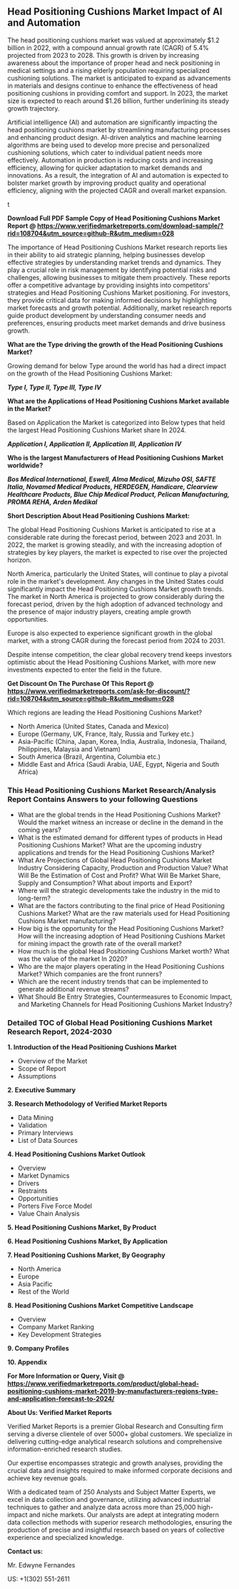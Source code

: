 <h2>Head Positioning Cushions Market Impact of AI and Automation</h2><p>The head positioning cushions market was valued at approximately $1.2 billion in 2022, with a compound annual growth rate (CAGR) of 5.4% projected from 2023 to 2028. This growth is driven by increasing awareness about the importance of proper head and neck positioning in medical settings and a rising elderly population requiring specialized cushioning solutions. The market is anticipated to expand as advancements in materials and designs continue to enhance the effectiveness of head positioning cushions in providing comfort and support. In 2023, the market size is expected to reach around $1.26 billion, further underlining its steady growth trajectory.</p><p>Artificial intelligence (AI) and automation are significantly impacting the head positioning cushions market by streamlining manufacturing processes and enhancing product design. AI-driven analytics and machine learning algorithms are being used to develop more precise and personalized cushioning solutions, which cater to individual patient needs more effectively. Automation in production is reducing costs and increasing efficiency, allowing for quicker adaptation to market demands and innovations. As a result, the integration of AI and automation is expected to bolster market growth by improving product quality and operational efficiency, aligning with the projected CAGR and overall market expansion.</p>t</p><p id="" class=""><strong>Download Full PDF Sample Copy of Head Positioning Cushions Market Report @ <a href="https://www.verifiedmarketreports.com/download-sample/?rid=108704&utm_source=github-R&utm_medium=028" target="_blank">https://www.verifiedmarketreports.com/download-sample/?rid=108704&utm_source=github-R&utm_medium=028</a></strong></p><p>The importance of&nbsp;Head Positioning Cushions Market research reports lies in their ability to aid strategic planning, helping businesses develop effective strategies by understanding market trends and dynamics. They play a crucial role in risk management by identifying potential risks and challenges, allowing businesses to mitigate them proactively. These reports offer a competitive advantage by providing insights into competitors' strategies and Head Positioning Cushions Market positioning. For investors, they provide critical data for making informed decisions by highlighting market forecasts and growth potential. Additionally, market research reports guide product development by understanding consumer needs and preferences, ensuring products meet market demands and drive business growth.</p><p><strong>What are the&nbsp;Type driving the growth of the Head Positioning Cushions Market?</strong></p><p id="" class="">Growing demand for below Type around the world has had a direct impact on the growth of the Head Positioning Cushions Market:</p><em><strong>Type I, Type II, Type III, Type IV</strong></em></p><strong>What are the&nbsp;Applications&nbsp;of Head Positioning Cushions Market available in the Market?</strong></p><p id="" class="">Based on Application the Market is categorized into Below types that held the largest Head Positioning Cushions Market share In 2024.</p><em><strong>Application I, Application II, Application III, Application IV</strong></em></p><strong>Who is the largest Manufacturers of Head Positioning Cushions Market worldwide?</strong></p><p><em><strong>Bos Medical International, Eswell, Alma Medical, Mizuho OSI, SAFTE Italia, Novamed Medical Products, HERDEGEN, Handicare, Clearview Healthcare Products, Blue Chip Medical Product, Pelican Manufacturing, PROMA REHA, Arden Medikal</strong></em></p><p id="" class=""><strong>Short Description About Head Positioning Cushions Market:</strong></p><p>The global Head Positioning Cushions Market is anticipated to rise at a considerable rate during the forecast period, between 2023 and 2031. In 2022, the market is growing steadily, and with the increasing adoption of strategies by key players, the market is expected to rise over the projected horizon.</p><p>North America, particularly the United States, will continue to play a pivotal role in the market's development. Any changes in the United States could significantly impact the Head Positioning Cushions Market growth trends. The market in North America is projected to grow considerably during the forecast period, driven by the high adoption of advanced technology and the presence of major industry players, creating ample growth opportunities.</p><p>Europe is also expected to experience significant growth in the global market, with a strong CAGR during the forecast period from 2024 to 2031.</p><p>Despite intense competition, the clear global recovery trend keeps investors optimistic about the Head Positioning Cushions Market, with more new investments expected to enter the field in the future.</p><p id="" class=""><strong>Get Discount On The Purchase Of This Report @ <a href="https://www.verifiedmarketreports.com/ask-for-discount/?rid=108704&utm_source=github-R&utm_medium=028" target="_blank">https://www.verifiedmarketreports.com/ask-for-discount/?rid=108704&utm_source=github-R&utm_medium=028</a></strong></p>Which regions are leading the Head Positioning Cushions Market?</p><ul><li>North America (United States, Canada and Mexico)</li><li>Europe (Germany, UK, France, Italy, Russia and Turkey etc.)</li><li>Asia-Pacific (China, Japan, Korea, India, Australia, Indonesia, Thailand, Philippines, Malaysia and Vietnam)</li><li>South America (Brazil, Argentina, Columbia etc.)</li><li>Middle East and Africa (Saudi Arabia, UAE, Egypt, Nigeria and South Africa)</li></ul><h3 id="" class="">This Head Positioning Cushions Market Research/Analysis Report Contains Answers to your following Questions</h3><ul><li>What are the global trends in the Head Positioning Cushions Market? Would the market witness an increase or decline in the demand in the coming years?</li><li>What is the estimated demand for different types of products in Head Positioning Cushions Market? What are the upcoming industry applications and trends for the Head Positioning Cushions Market?</li><li>What Are Projections of Global Head Positioning Cushions Market Industry Considering Capacity, Production and Production Value? What Will Be the Estimation of Cost and Profit? What Will Be Market Share, Supply and Consumption? What about imports and Export?</li><li>Where will the strategic developments take the industry in the mid to long-term?</li><li>What are the factors contributing to the final price of Head Positioning Cushions Market? What are the raw materials used for Head Positioning Cushions Market manufacturing?</li><li>How big is the opportunity for the Head Positioning Cushions Market? How will the increasing adoption of Head Positioning Cushions Market for mining impact the growth rate of the overall market?</li><li>How much is the global Head Positioning Cushions Market worth? What was the value of the market In 2020?</li><li>Who are the major players operating in the Head Positioning Cushions Market? Which companies are the front runners?</li><li>Which are the recent industry trends that can be implemented to generate additional revenue streams?</li><li>What Should Be Entry Strategies, Countermeasures to Economic Impact, and Marketing Channels for Head Positioning Cushions Market Industry?</li></ul><h3 id="" class="">Detailed TOC of Global Head Positioning Cushions Market Research Report, 2024-2030</h3><p id="" class=""><strong>1. Introduction of the Head Positioning Cushions Market</strong></p><ul><li>Overview of the Market</li><li>Scope of Report</li><li>Assumptions</li></ul><p id="" class=""><strong>2. Executive Summary</strong></p><p id="" class=""><strong>3. Research Methodology of Verified Market Reports</strong></p><ul><li>Data Mining</li><li>Validation</li><li>Primary Interviews</li><li>List of Data Sources</li></ul><p id="" class=""><strong>4. Head Positioning Cushions Market Outlook</strong></p><ul><li>Overview</li><li>Market Dynamics</li><li>Drivers</li><li>Restraints</li><li>Opportunities</li><li>Porters Five Force Model</li><li>Value Chain Analysis</li></ul><p id="" class=""><strong>5. Head Positioning Cushions Market, By Product</strong></p><p id="" class=""><strong>6. Head Positioning Cushions Market, By Application</strong></p><p id="" class=""><strong>7. Head Positioning Cushions Market, By Geography</strong></p><ul><li>North America</li><li>Europe</li><li>Asia Pacific</li><li>Rest of the World</li></ul><p id="" class=""><strong>8. Head Positioning Cushions Market Competitive Landscape</strong></p><ul><li>Overview</li><li>Company Market Ranking</li><li>Key Development Strategies</li></ul><p id="" class=""><strong>9. Company Profiles</strong></p><p id="" class=""><strong>10. Appendix</strong></p><p id="" class=""><strong>For More Information or Query, Visit @ <a href="https://www.verifiedmarketreports.com/product/global-head-positioning-cushions-market-2019-by-manufacturers-regions-type-and-application-forecast-to-2024/" target="_blank">https://www.verifiedmarketreports.com/product/global-head-positioning-cushions-market-2019-by-manufacturers-regions-type-and-application-forecast-to-2024/</a></strong></p><p id="" class=""><strong>About Us: Verified Market Reports</strong></p><p id="" class="">Verified Market Reports is a premier Global Research and Consulting firm serving a diverse clientele of over 5000+ global customers. We specialize in delivering cutting-edge analytical research solutions and comprehensive information-enriched research studies.</p><p id="" class="">Our expertise encompasses strategic and growth analyses, providing the crucial data and insights required to make informed corporate decisions and achieve key revenue goals.</p><p id="" class="">With a dedicated team of 250 Analysts and Subject Matter Experts, we excel in data collection and governance, utilizing advanced industrial techniques to gather and analyze data across more than 25,000 high-impact and niche markets. Our analysts are adept at integrating modern data collection methods with superior research methodologies, ensuring the production of precise and insightful research based on years of collective experience and specialized knowledge.</p><p id="" class=""><strong>Contact us:</strong></p><p id="" class="">Mr. Edwyne Fernandes</p><p id="" class="">US: +1(302) 551-2611</p>
